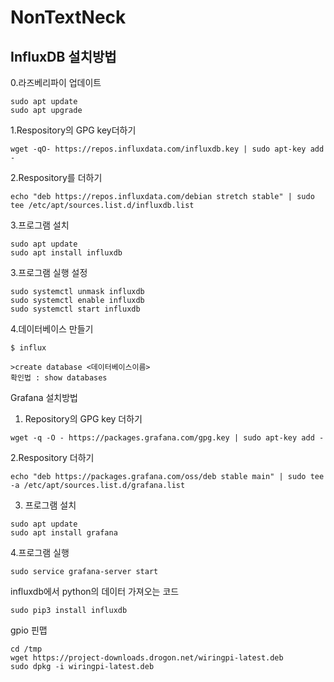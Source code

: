 # NonTextNeck


## InfluxDB 설치방법

  0.라즈베리파이 업데이트
  ```
  sudo apt update
  sudo apt upgrade
  ```
  1.Respository의 GPG key더하기
  ```
  wget -qO- https://repos.influxdata.com/influxdb.key | sudo apt-key add -
  ```
  2.Respository를 더하기
  ```
  echo "deb https://repos.influxdata.com/debian stretch stable" | sudo tee /etc/apt/sources.list.d/influxdb.list
  ```
  3.프로그램 설치
  ```
  sudo apt update
sudo apt install influxdb
```
  3.프로그램 실행 설정
  ```
  sudo systemctl unmask influxdb
sudo systemctl enable influxdb
sudo systemctl start influxdb
```
  4.데이터베이스 만들기
  ```
  $ influx

>create database <데이터베이스이름>
  확인법 : show databases
```  
  Grafana 설치방법
  
  1. Repository의 GPG key 더하기
  ```
  wget -q -O - https://packages.grafana.com/gpg.key | sudo apt-key add -
  ```
  2.Respository 더하기
  ```
  echo "deb https://packages.grafana.com/oss/deb stable main" | sudo tee -a /etc/apt/sources.list.d/grafana.list
  ```
  3. 프로그램 설치
  ```
  sudo apt update
sudo apt install grafana
```
  4.프로그램 실행
  ```
  sudo service grafana-server start
  ```
  influxdb에서 python의 데이터 가져오는 코드
  ```
  sudo pip3 install influxdb
  ```
  gpio 핀맵
  ```
  cd /tmp
wget https://project-downloads.drogon.net/wiringpi-latest.deb
sudo dpkg -i wiringpi-latest.deb
```
